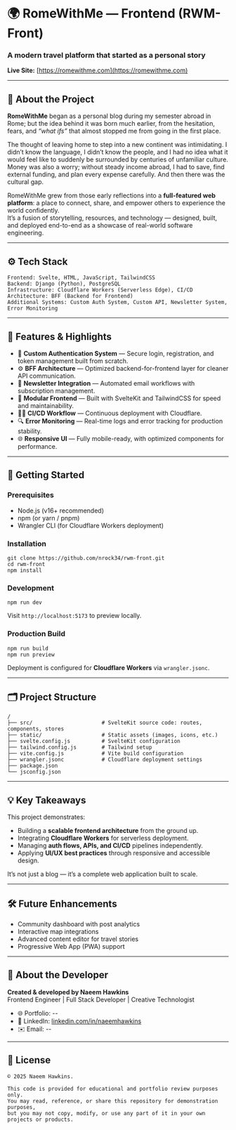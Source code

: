 # 🌍 RomeWithMe — Frontend (RWM-Front)

### A modern travel platform that started as a personal story

**Live Site:** [https://romewithme.com](https://romewithme.com)

---

## 🧭 About the Project

**RomeWithMe** began as a personal blog during my semester abroad in Rome; but the idea behind it was born much earlier, from the hesitation, fears, and *“what ifs”* that almost stopped me from going in the first place.

The thought of leaving home to step into a new continent was intimidating. I didn’t know the language, I didn’t know the people, and I had no idea what it would feel like to suddenly be surrounded by centuries of unfamiliar culture.  
Money was also a worry; without steady income abroad, I had to save, find external funding, and plan every expense carefully. And then there was the cultural gap.

RomeWithMe grew from those early reflections into a **full-featured web platform**: a place to connect, share, and empower others to experience the world confidently.  
It’s a fusion of storytelling, resources, and technology — designed, built, and deployed end-to-end as a showcase of real-world software engineering.

---

## ⚙️ Tech Stack

``` 
Frontend: Svelte, HTML, JavaScript, TailwindCSS  
Backend: Django (Python), PostgreSQL  
Infrastructure: Cloudflare Workers (Serverless Edge), CI/CD 
Architecture: BFF (Backend for Frontend)  
Additional Systems: Custom Auth System, Custom API, Newsletter System, Error Monitoring  
```

---

## 🚀 Features & Highlights

- 🧩 **Custom Authentication System** — Secure login, registration, and token management built from scratch.  
- ⚙️ **BFF Architecture** — Optimized backend-for-frontend layer for cleaner API communication.  
- 💌 **Newsletter Integration** — Automated email workflows with subscription management.  
- 🧱 **Modular Frontend** — Built with SvelteKit and TailwindCSS for speed and maintainability.  
- 🧑‍💻 **CI/CD Workflow** — Continuous deployment with Cloudflare. 
- 🔍 **Error Monitoring** — Real-time logs and error tracking for production stability.  
- 🌐 **Responsive UI** — Fully mobile-ready, with optimized components for performance.  

---

## 🧰 Getting Started

### Prerequisites

- Node.js (v16+ recommended)  
- npm (or yarn / pnpm)  
- Wrangler CLI (for Cloudflare Workers deployment)  

### Installation

``` 
git clone https://github.com/nrock34/rwm-front.git  
cd rwm-front  
npm install  
```

### Development

``` 
npm run dev  
```

Visit `http://localhost:5173` to preview locally.

### Production Build

```
npm run build  
npm run preview  
```

Deployment is configured for **Cloudflare Workers** via `wrangler.jsonc`.

---

## 🗂 Project Structure

```
/
├── src/                      # SvelteKit source code: routes, components, stores  
├── static/                   # Static assets (images, icons, etc.)  
├── svelte.config.js          # SvelteKit configuration  
├── tailwind.config.js        # Tailwind setup  
├── vite.config.js            # Vite build configuration  
├── wrangler.jsonc            # Cloudflare deployment settings  
├── package.json  
└── jsconfig.json  
```

---

## 💡 Key Takeaways

This project demonstrates:

- Building a **scalable frontend architecture** from the ground up.  
- Integrating **Cloudflare Workers** for serverless deployment.  
- Managing **auth flows, APIs, and CI/CD** pipelines independently.  
- Applying **UI/UX best practices** through responsive and accessible design.  

It’s not just a blog — it’s a complete web application built to scale.

---

## 🛠 Future Enhancements

- Community dashboard with post analytics  
- Interactive map integrations  
- Advanced content editor for travel stories   
- Progressive Web App (PWA) support  

---

## 👤 About the Developer

**Created & developed by Naeem Hawkins**  
Frontend Engineer | Full Stack Developer | Creative Technologist  

- 🌐 Portfolio: --
- 💼 LinkedIn: [linkedin.com/in/naeemhawkins](https://linkedin.com/in/naeemhawkins)  
- ✉️ Email: --

---

## 🪪 License

```
© 2025 Naeem Hawkins.  

This code is provided for educational and portfolio review purposes only.  
You may read, reference, or share this repository for demonstration purposes,  
but you may not copy, modify, or use any part of it in your own projects or products.  
```
